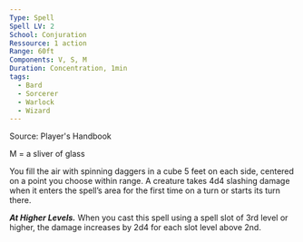 ```yaml
---
Type: Spell
Spell LV: 2
School: Conjuration
Ressource: 1 action
Range: 60ft
Components: V, S, M
Duration: Concentration, 1min
tags:
  - Bard
  - Sorcerer
  - Warlock
  - Wizard
---
```

Source: Player's Handbook

M = a sliver of glass

You fill the air with spinning daggers in a cube 5 feet on each side, centered on a point you choose within range. A creature takes 4d4 slashing damage when it enters the spell’s area for the first time on a turn or starts its turn there.

**_At Higher Levels._** When you cast this spell using a spell slot of 3rd level or higher, the damage increases by 2d4 for each slot level above 2nd.